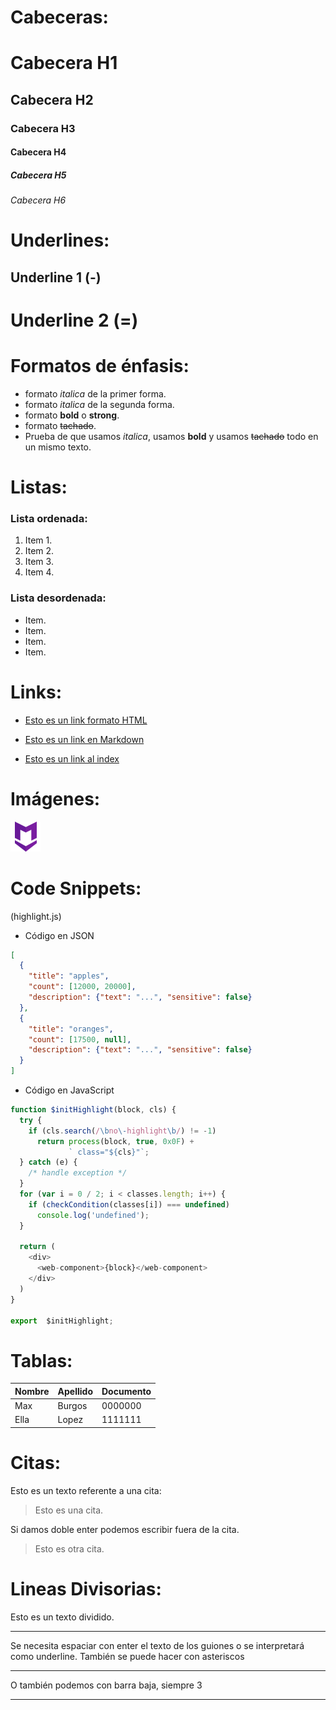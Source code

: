 # Cabeceras:
# Cabecera H1
## Cabecera H2
### Cabecera H3
#### Cabecera H4
##### Cabecera H5
###### Cabecera H6

# Underlines:

Underline 1 (-)
-------------

Underline 2 (=)
============

# Formatos de énfasis:

- formato *italica* de la primer forma.
- formato _italica_ de la segunda forma.
- formato **bold** o __strong__.
- formato ~~tachado~~.
- Prueba de que usamos *italica*, usamos **bold** y usamos ~~tachado~~ todo en un mismo texto.

# Listas:
### Lista ordenada:
1. Item 1.
2. Item 2.
3. Item 3.
4. Item 4.

### Lista desordenada:
- Item.
- Item.
- Item.
- Item.

# Links:
- <a href="#">Esto es un link formato HTML</a>

- [Esto es un link en Markdown](hhttp://www.google.es)

- [Esto es un link al index](index.html)

# Imágenes:
![Logo Github](https://github.com/adam-p/markdown-here/raw/master/src/common/images/icon48.png)

# Code Snippets:
(highlight.js)
- Código en JSON

```JSON
[
  {
    "title": "apples",
    "count": [12000, 20000],
    "description": {"text": "...", "sensitive": false}
  },
  {
    "title": "oranges",
    "count": [17500, null],
    "description": {"text": "...", "sensitive": false}
  }
]
```
- Código en JavaScript
```JavaScript
function $initHighlight(block, cls) {
  try {
    if (cls.search(/\bno\-highlight\b/) != -1)
      return process(block, true, 0x0F) +
             ` class="${cls}"`;
  } catch (e) {
    /* handle exception */
  }
  for (var i = 0 / 2; i < classes.length; i++) {
    if (checkCondition(classes[i]) === undefined)
      console.log('undefined');
  }

  return (
    <div>
      <web-component>{block}</web-component>
    </div>
  )
}

export  $initHighlight;
```
# Tablas:

| Nombre | Apellido | Documento |
| ------ | -------- | --------- |
| Max | Burgos | 0000000 |
| Ella | Lopez | 1111111 |
 
# Citas:

Esto es un texto referente a una cita:
>Esto es una cita.

Si damos doble enter podemos escribir fuera de la cita.
>Esto es otra cita.

# Lineas Divisorias:
Esto es un texto dividido.

---
Se necesita espaciar con enter el texto de los guiones o se interpretará como underline. También se puede hacer con asteriscos

***

O también podemos con barra baja, siempre 3

___




